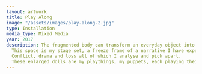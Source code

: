 ```yaml
---
layout: artwork
title: Play Along
image: "/assets/images/play-along-2.jpg"
type: Installation
media_type: Mixed Media
year: 2017
description: The fragmented body can transform an everyday object into something subversive and uncanny.
  This space is my stage set, a freeze frame of a narrative I have experienced.
  Conflict, drama and loss all of which I analyse and pick apart.
  These enlarged dolls are my playthings, my puppets, each playing their part in re-enacting my memories. 
---
```



